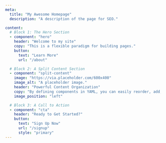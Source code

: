 ```yaml
---
meta:
  title: "My Awesome Homepage"
  description: "A description of the page for SEO."

content:
  # Block 1: The Hero Section
  - component: "hero"
    header: "Welcome to my site"
    copy: "This is a flexible paradigm for building pages."
    button:
      text: "Learn More"
      url: "/about"

  # Block 2: A Split Content Section
  - component: "split-content"
    image: "https://via.placeholder.com/600x400"
    image_alt: "A placeholder image."
    header: "Powerful Content Organization"
    copy: "By defining components in YAML, you can easily reorder, add, or remove sections of your page."
    image_position: "left"

  # Block 3: A Call to Action
  - component: "cta"
    header: "Ready to Get Started?"
    button:
      text: "Sign Up Now"
      url: "/signup"
      style: "primary"
---
```


<!-- You can leave the body of the markdown file empty -->
